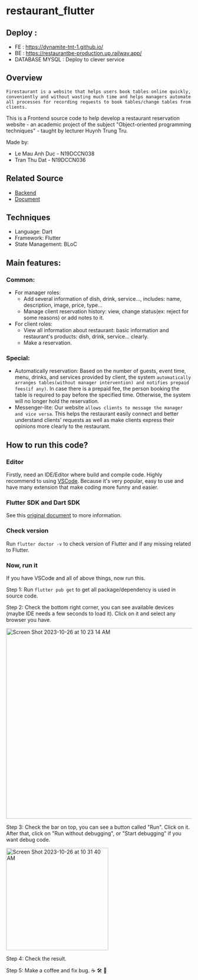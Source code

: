 # restaurant_flutter
## Deploy :  
  * FE : https://dynamite-tnt-1.github.io/
  * BE : https://restaurantbe-production.up.railway.app/
  * DATABASE MYSQL : Deploy to clever service
## Overview
`Firestaurant is a website that helps users book tables online quickly, conveniently and without wasting much time and helps managers automate all processes for recording requests to book tables/change tables from clients.`

This is a Frontend source code to help develop a restaurant reservation website - an academic project of the subject "Object-oriented programming techniques" - taught by lecturer Huynh Trung Tru.

Made by:
  * Le Mau Anh Duc - N19DCCN038
  * Tran Thu Dat - N19DCCN036
## Related Source
  * [Backend](https://github.com/DyNamite-TNT-1/nodejs_be_restaurant)
  * [Document](https://github.com/DyNamite-TNT-1/doc-restaurant-project)
## Techniques
  * Language: Dart
  * Framework: Flutter
  * State Management: BLoC
## Main features:
### Common:
  * For manager roles:
    * Add several information of dish, drink, service..., includes: name, description, image, price, type...
    * Manage client reservation history: view, change status(ex: reject for some reasons) or add notes to it.
  * For client roles:
     * View all information about restaurant: basic information and restaurant's products: dish, drink, service... clearly.
     * Make a reservation.
### Special:
  * Automatically reservation: Based on the number of guests, event time, menu, drinks, and services provided by client, the system `automatically arranges tables(without manager intervention) and notifies prepaid fees(if any)`. In case there is a prepaid fee, the person booking the table is required to pay before the specified time. Otherwise, the system will no longer hold the reservation.
  * Messenger-lite: Our website `allows clients to message the manager and vice versa`. This helps the restaurant easily connect and better understand clients' requests as well as make clients express their opinions more clearly to the restaurant.
## How to run this code?
### Editor
Firstly, need an IDE/Editor where build and compile code. Highly recommend to using [VSCode](https://docs.flutter.dev/get-started/editor). Because it's very popular, easy to use and have many extension that make coding more funny and easier.
### Flutter SDK and Dart SDK
See this [original document](https://docs.flutter.dev/get-started/install/windows) to more information.
### Check version
Run `flutter doctor -v` to check version of Flutter and if any missing related to Flutter.
### Now, run it
If you have VSCode and all of above things, now run this.

Step 1: Run `flutter pub get` to get all package/dependency is used in source code.

Step 2: Check the bottom right corner, you can see available devices (maybe IDE needs a few seconds to load it). Click on it and select any browser you have.

<img width="516" alt="Screen Shot 2023-10-26 at 10 23 14 AM" src="https://github.com/DyNamite-TNT-1/restaurant_flutter/assets/104590526/215ab7e1-974f-4f8c-a2d5-b6f5fccdee9a">

Step 3: Check the bar on top, you can see a button called "Run". Click on it. After that, click on "Run without debugging", or "Start debugging" if you want debug code.

<img width="277" alt="Screen Shot 2023-10-26 at 10 31 40 AM" src="https://github.com/DyNamite-TNT-1/restaurant_flutter/assets/104590526/eae487fd-a44f-477b-b3e7-d92e947f141b">

Step 4: Check the result.

Step 5: Make a coffee and fix bug. :coffee: :hammer_and_wrench: :lady_beetle:
